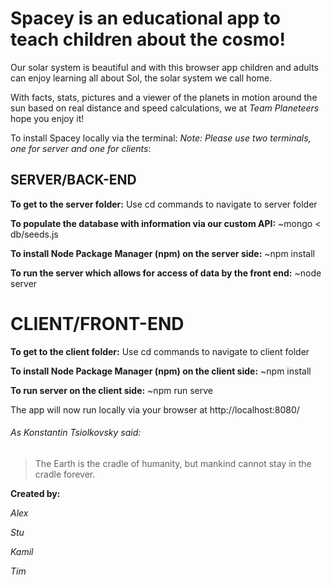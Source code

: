 # Spacey is an educational app to teach children about the cosmo!

Our solar system is beautiful and with this browser app children and adults can enjoy learning all about Sol, the solar system we call home.

With facts, stats, pictures and a viewer of the planets in motion around the sun based on real distance and speed calculations, we at *Team Planeteers* hope you enjoy it!

To install Spacey locally via the terminal:
*Note: Please use two terminals, one for server and one for clients*:

## SERVER/BACK-END

**To get to the server folder:**
    Use cd commands to navigate to server folder

**To populate the database with information via our custom API:**
    ~mongo < db/seeds.js

**To install Node Package Manager (npm) on the server side:**
    ~npm install

**To run the server which allows for access of data by the front end:**
    ~node server

# CLIENT/FRONT-END

**To get to the client folder:**
    Use cd commands to navigate to client folder

**To install Node Package Manager (npm) on the client side:**
    ~npm install

**To run server on the client side:**
    ~npm run serve

The app will now run locally via your browser at http://localhost:8080/

###### As Konstantin Tsiolkovsky said:

> The Earth is the cradle of humanity, but mankind cannot stay in the cradle forever.

**Created by:**

*Alex*

*Stu*

*Kamil*

*Tim*
